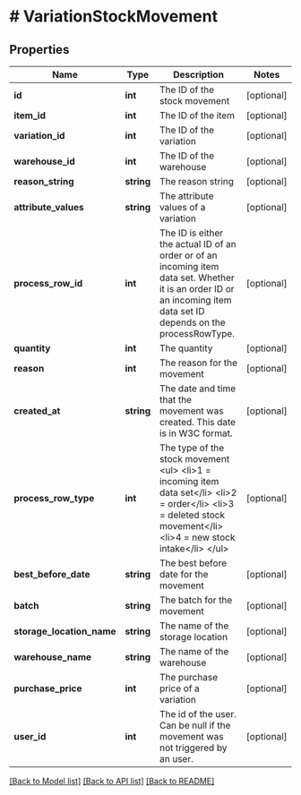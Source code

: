 # # VariationStockMovement

## Properties

Name | Type | Description | Notes
------------ | ------------- | ------------- | -------------
**id** | **int** | The ID of the stock movement | [optional]
**item_id** | **int** | The ID of the item | [optional]
**variation_id** | **int** | The ID of the variation | [optional]
**warehouse_id** | **int** | The ID of the warehouse | [optional]
**reason_string** | **string** | The reason string | [optional]
**attribute_values** | **string** | The attribute values of a variation | [optional]
**process_row_id** | **int** | The ID is either the actual ID of an order or of an incoming item data set. Whether it is an order ID or an incoming item data set ID depends on the processRowType. | [optional]
**quantity** | **int** | The quantity | [optional]
**reason** | **int** | The reason for the movement | [optional]
**created_at** | **string** | The date and time that the movement was created. This date is in W3C format. | [optional]
**process_row_type** | **int** | The type of the stock movement &lt;ul&gt;  &lt;li&gt;1 &#x3D; incoming item data set&lt;/li&gt;  &lt;li&gt;2 &#x3D; order&lt;/li&gt;                                      &lt;li&gt;3 &#x3D; deleted stock movement&lt;/li&gt;                                      &lt;li&gt;4 &#x3D; new stock intake&lt;/li&gt; &lt;/ul&gt; | [optional]
**best_before_date** | **string** | The best before date for the movement | [optional]
**batch** | **string** | The batch for the movement | [optional]
**storage_location_name** | **string** | The name of the storage location | [optional]
**warehouse_name** | **string** | The name of the warehouse | [optional]
**purchase_price** | **int** | The purchase price of a variation | [optional]
**user_id** | **int** | The id of the user. Can be null if the movement was not triggered by an user. | [optional]

[[Back to Model list]](../../README.md#models) [[Back to API list]](../../README.md#endpoints) [[Back to README]](../../README.md)
